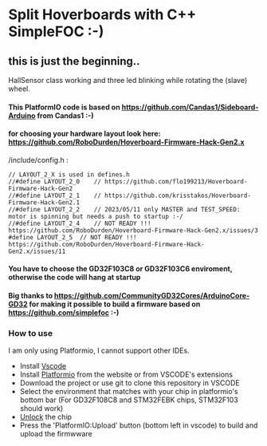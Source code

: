 # Split Hoverboards with C++ SimpleFOC :-)
## this is just the beginning.. 
HallSensor class working and three led blinking while rotating the (slave) wheel.

#### This PlatformIO code is based on https://github.com/Candas1/Sideboard-Arduino from Candas1 :-)

#### for choosing your hardware layout look here: https://github.com/RoboDurden/Hoverboard-Firmware-Hack-Gen2.x
/include/config.h :
```
// LAYOUT_2_X is used in defines.h
//#define LAYOUT_2_0	// https://github.com/flo199213/Hoverboard-Firmware-Hack-Gen2
//#define LAYOUT_2_1	// https://github.com/krisstakos/Hoverboard-Firmware-Hack-Gen2.1
//#define LAYOUT_2_2	// 2023/05/11 only MASTER and TEST_SPEED: motor is spinning but needs a push to startup :-/
//#define LAYOUT_2_4	// NOT READY !!! https://github.com/RoboDurden/Hoverboard-Firmware-Hack-Gen2.x/issues/3
#define LAYOUT_2_5	// NOT READY !!! https://github.com/RoboDurden/Hoverboard-Firmware-Hack-Gen2.x/issues/11
```

#### You have to choose the GD32F103C8 or GD32F103C6 enviroment, otherwise the code will hang at startup

#### Big thanks to https://github.com/CommunityGD32Cores/ArduinoCore-GD32 for making it possible to build a firmware based on https://github.com/simplefoc :-)

### How to use
I am only using Platformio, I cannot support other IDEs.<br>
* Install [Vscode](https://code.visualstudio.com/download)
* Install [Platformio](https://platformio.org/platformio-ide) from the website or from VSCODE's extensions
* Download the project or use git to clone this repository in VSCODE
* Select the environment that matches with your chip in platformio's bottom bar (For GD32F108C8 and STM32FEBK chips, STM32F103 should work) <br>
* [Unlock](https://github.com/EFeru/hoverboard-firmware-hack-FOC/wiki/How-to-Unlock-MCU-Flash) the chip
* Press the 'PlatformIO:Upload' button (bottom left in vscode) to build and upload the firmwware
